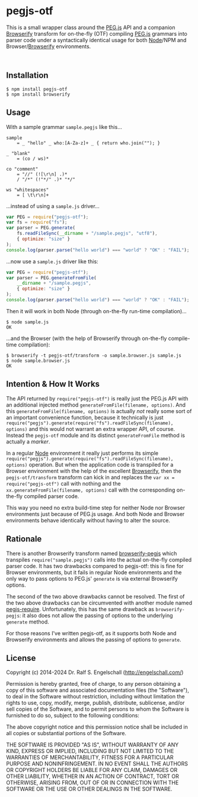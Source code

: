 
pegjs-otf
=========

This is a small wrapper class around the [PEG.js](http://pegjs.org/) API and a companion
[Browserify](http://browserify.org/) transform for on-the-fly (OTF) compiling [PEG.js](http://pegjs.org/) grammars into
parser code under a syntactically identical usage for both [Node](http://nodejs.org/)/NPM and
Browser/[Browserify](http://browserify.org/) environments.

<p/>
<img src="https://nodei.co/npm/pegjs-otf.png?downloads=true&stars=true" alt=""/>

<p/>
<img src="https://david-dm.org/rse/pegjs-otf.png" alt=""/>

Installation
------------

```shell
$ npm install pegjs-otf
$ npm install browserify
```

Usage
-----

With a sample grammar `sample.pegjs` like this...

```
sample
    = _ "hello" _ who:[A-Za-z]+ _ { return who.join(""); }

_ "blank"
    = (co / ws)*

co "comment"
    = "//" (![\r\n] .)*
    / "/*" (!"*/" .)* "*/"

ws "whitespaces"
    = [ \t\r\n]+
```

...instead of using a `sample.js` driver...

```js
var PEG = require("pegjs-otf");
var fs = require("fs");
var parser = PEG.generate(
    fs.readFileSync(__dirname + "/sample.pegjs", "utf8"),
    { optimize: "size" }
);
console.log(parser.parse("hello world") === "world" ? "OK" : "FAIL");
```

...now use a `sample.js` driver like this:

```js
var PEG = require("pegjs-otf");
var parser = PEG.generateFromFile(
    __dirname + "/sample.pegjs",
    { optimize: "size" }
);
console.log(parser.parse("hello world") === "world" ? "OK" : "FAIL");
```

Then it will work in both Node (through on-the-fly run-time compilation)...

```shell
$ node sample.js
OK
```

...and the Browser (with the help of Browserify through on-the-fly compile-time compilation):

```shell
$ browserify -t pegjs-otf/transform -o sample.browser.js sample.js
$ node sample.browser.js
OK
```

Intention & How It Works
------------------------

The API returned by `require("pegjs-otf")` is really just the PEG.js
API with an additional injected method `generateFromFile(filename,
options)`. And this `generateFromFile(filename, options)`
is actually *not* really some sort of an important
convenience function, because it technically is just
`require("pegjs").generate(require("fs").readFileSync(filename),
options)` and this would not warrant an extra wrapper API, of course.
Instead the `pegjs-otf` module and its distinct `generateFromFile`
method is actually a *marker*.

In a regular [Node](http://nodejs.org/)
environment it really just performs its simple
`require("pegjs").generate(require("fs").readFileSync(filename),
options)` operation. But when the application code is transpiled
for a Browser environment with the help of the excellent
[Browserify](http://browserify.org/), then the `pegjs-otf/transform`
transform can kick in and replaces the `var xx = require("pegjs-otf")`
call with nothing and the `xx.generateFromFile(filename, options)`
call with the corresponding on-the-fly compiled parser code.

This way you need no extra build-time step for neither Node nor Browser
environments just because of PEG.js usage. And both Node and Browser
environments behave identically without having to alter the source.

Rationale
---------

There is another Browserify transform named
[browserify-pegjs](https://github.com/tyler-johnson/browserify-pegjs)
which transpiles `require("sample.pegjs")` calls into the actual
on-the-fly compiled parser code. It has two drawbacks compared to
pegjs-otf: this is fine for Browser environments, but it fails in
regular Node environments and the only way to pass options to PEG.js'
`generate` is via external Browserify options.

The second of the two above drawbacks cannot be resolved. The first
of the two above drawbacks can be circumvented with another module
named [pegjs-require](https://github.com/dbalcomb/pegjs-require).
Unfortunately, this has the same drawback as `browserify-pegjs`: it also
does not allow the passing of options to the underlying `generate`
method.

For those reasons I've written pegjs-otf, as it supports both Node
and Browserify environments and allows the passing of options to
`generate`.

License
-------

Copyright (c) 2014-2024 Dr. Ralf S. Engelschall (http://engelschall.com/)

Permission is hereby granted, free of charge, to any person obtaining
a copy of this software and associated documentation files (the
"Software"), to deal in the Software without restriction, including
without limitation the rights to use, copy, modify, merge, publish,
distribute, sublicense, and/or sell copies of the Software, and to
permit persons to whom the Software is furnished to do so, subject to
the following conditions:

The above copyright notice and this permission notice shall be included
in all copies or substantial portions of the Software.

THE SOFTWARE IS PROVIDED "AS IS", WITHOUT WARRANTY OF ANY KIND,
EXPRESS OR IMPLIED, INCLUDING BUT NOT LIMITED TO THE WARRANTIES OF
MERCHANTABILITY, FITNESS FOR A PARTICULAR PURPOSE AND NONINFRINGEMENT.
IN NO EVENT SHALL THE AUTHORS OR COPYRIGHT HOLDERS BE LIABLE FOR ANY
CLAIM, DAMAGES OR OTHER LIABILITY, WHETHER IN AN ACTION OF CONTRACT,
TORT OR OTHERWISE, ARISING FROM, OUT OF OR IN CONNECTION WITH THE
SOFTWARE OR THE USE OR OTHER DEALINGS IN THE SOFTWARE.

